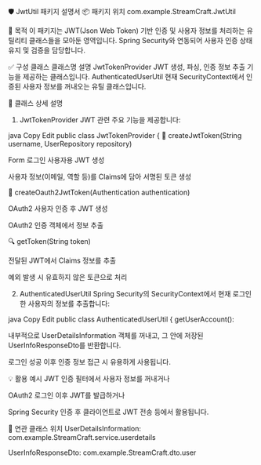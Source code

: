 🛡️ JwtUtil 패키지 설명서
📦 패키지 위치
com.example.StreamCraft.JwtUtil

📌 목적
이 패키지는 JWT(Json Web Token) 기반 인증 및 사용자 정보를 처리하는 유틸리티 클래스들을 모아둔 영역입니다.
Spring Security와 연동되어 사용자 인증 상태 유지 및 검증을 담당합니다.

✅ 구성 클래스
클래스명	설명
JwtTokenProvider	JWT 생성, 파싱, 인증 정보 추출 기능을 제공하는 클래스입니다.
AuthenticatedUserUtil	현재 SecurityContext에서 인증된 사용자 정보를 꺼내오는 유틸 클래스입니다.

📘 클래스 상세 설명
1. JwtTokenProvider
   JWT 관련 주요 기능을 제공합니다:

java
Copy
Edit
public class JwtTokenProvider {
🔐 createJwtToken(String username, UserRepository repository)

Form 로그인 사용자용 JWT 생성

사용자 정보(이메일, 역할 등)를 Claims에 담아 서명된 토큰 생성

🔐 createOauth2JwtToken(Authentication authentication)

OAuth2 사용자 인증 후 JWT 생성

OAuth2 인증 객체에서 정보 추출

🔍 getToken(String token)

전달된 JWT에서 Claims 정보를 추출

예외 발생 시 유효하지 않은 토큰으로 처리

2. AuthenticatedUserUtil
   Spring Security의 SecurityContext에서 현재 로그인한 사용자의 정보를 추출합니다:

java
Copy
Edit
public class AuthenticatedUserUtil {
getUserAccount():

내부적으로 UserDetailsInformation 객체를 꺼내고,
그 안에 저장된 UserInfoResponseDto를 반환합니다.

로그인 성공 이후 인증 정보 접근 시 유용하게 사용됩니다.

💡 활용 예시
JWT 인증 필터에서 사용자 정보를 꺼내거나

OAuth2 로그인 이후 JWT를 발급하거나

Spring Security 인증 후 클라이언트로 JWT 전송 등에서 활용됩니다.

📁 연관 클래스 위치
UserDetailsInformation: com.example.StreamCraft.service.userdetails

UserInfoResponseDto: com.example.StreamCraft.dto.user
